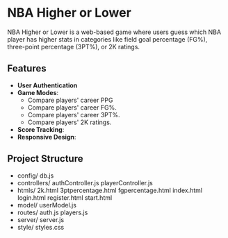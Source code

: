 # NBA Higher or Lower
NBA Higher or Lower is a web-based game where users guess which NBA player has higher stats in categories like field goal percentage (FG%), three-point percentage (3PT%), or 2K ratings.

## Features
- **User Authentication**
- **Game Modes**:
  - Compare players' career PPG
  - Compare players' career FG%.
  - Compare players' career 3PT%.
  - Compare players' 2K ratings.
- **Score Tracking**:
- **Responsive Design**:

## Project Structure
- config/ db.js 
- controllers/ authController.js playerController.js 
- htmls/ 2k.html 3ptpercentage.html fgpercentage.html index.html login.html register.html start.html 
- model/ userModel.js
- routes/ auth.js players.js 
- server/ server.js 
- style/ styles.css
